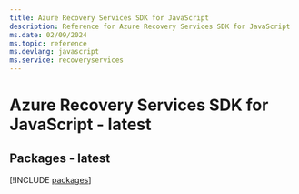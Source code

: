 ```yaml
---
title: Azure Recovery Services SDK for JavaScript
description: Reference for Azure Recovery Services SDK for JavaScript
ms.date: 02/09/2024
ms.topic: reference
ms.devlang: javascript
ms.service: recoveryservices
---
```

# Azure Recovery Services SDK for JavaScript - latest
## Packages - latest
[!INCLUDE [packages](recovery-services-index.md)]